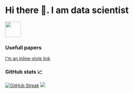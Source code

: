 <!-- image -->
# Hi there 👋. I am data scientist

<a href="https://www.linkedin.com/in/michael-farmakovskii-55b1a621b/">
    <img height="50" src="https://cdn2.iconfinder.com/data/icons/social-icon-3/512/social_style_3_in-306.png"/>
</a>

### Usefull papers 

[I'm an inline-style link](https://www.google.com)


 ### GitHub stats 📈
[![GitHub Streak](https://github-readme-streak-stats.herokuapp.com?user=Manhow&theme=radical&date_format=M%20j%5B%2C%20Y%5D)](https://git.io/streak-stats)
<img src="https://github-readme-stats.vercel.app/api?username=Manhow&show_icons=true&theme=omni"/>

